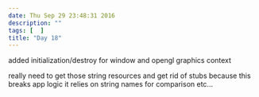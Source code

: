 ```yaml
---
date: Thu Sep 29 23:48:31 2016
description: ""
tags: [  ]
title: "Day 18"
---
```

added initialization/destroy for window and opengl graphics context

really need to get those string resources and get rid of stubs because this breaks app logic it relies on string names for comparison etc...

